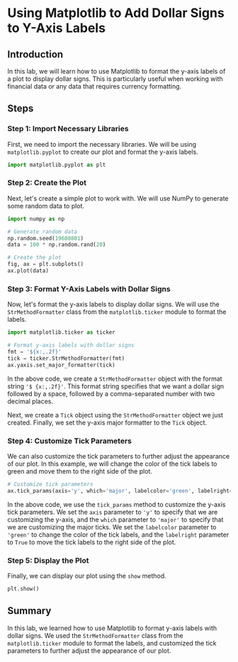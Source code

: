 # Using Matplotlib to Add Dollar Signs to Y-Axis Labels

## Introduction

In this lab, we will learn how to use Matplotlib to format the y-axis labels of a plot to display dollar signs. This is particularly useful when working with financial data or any data that requires currency formatting.

## Steps

### Step 1: Import Necessary Libraries

First, we need to import the necessary libraries. We will be using `matplotlib.pyplot` to create our plot and format the y-axis labels.

```python
import matplotlib.pyplot as plt
```

### Step 2: Create the Plot

Next, let's create a simple plot to work with. We will use NumPy to generate some random data to plot.

```python
import numpy as np

# Generate random data
np.random.seed(19680801)
data = 100 * np.random.rand(20)

# Create the plot
fig, ax = plt.subplots()
ax.plot(data)
```

### Step 3: Format Y-Axis Labels with Dollar Signs

Now, let's format the y-axis labels to display dollar signs. We will use the `StrMethodFormatter` class from the `matplotlib.ticker` module to format the labels.

```python
import matplotlib.ticker as ticker

# Format y-axis labels with dollar signs
fmt = '${x:,.2f}'
tick = ticker.StrMethodFormatter(fmt)
ax.yaxis.set_major_formatter(tick)
```

In the above code, we create a `StrMethodFormatter` object with the format string `'$ {x:,.2f}'`. This format string specifies that we want a dollar sign followed by a space, followed by a comma-separated number with two decimal places.

Next, we create a `Tick` object using the `StrMethodFormatter` object we just created. Finally, we set the y-axis major formatter to the `Tick` object.

### Step 4: Customize Tick Parameters

We can also customize the tick parameters to further adjust the appearance of our plot. In this example, we will change the color of the tick labels to green and move them to the right side of the plot.

```python
# Customize tick parameters
ax.tick_params(axis='y', which='major', labelcolor='green', labelright=True)
```

In the above code, we use the `tick_params` method to customize the y-axis tick parameters. We set the `axis` parameter to `'y'` to specify that we are customizing the y-axis, and the `which` parameter to `'major'` to specify that we are customizing the major ticks. We set the `labelcolor` parameter to `'green'` to change the color of the tick labels, and the `labelright` parameter to `True` to move the tick labels to the right side of the plot.

### Step 5: Display the Plot

Finally, we can display our plot using the `show` method.

```python
plt.show()
```

## Summary

In this lab, we learned how to use Matplotlib to format y-axis labels with dollar signs. We used the `StrMethodFormatter` class from the `matplotlib.ticker` module to format the labels, and customized the tick parameters to further adjust the appearance of our plot.
